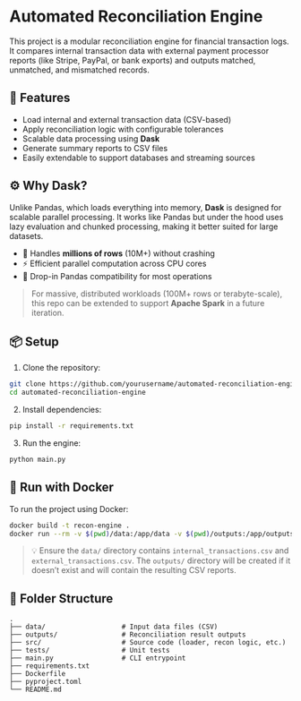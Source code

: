 # Automated Reconciliation Engine

This project is a modular reconciliation engine for financial transaction logs. It compares internal transaction data with external payment processor reports (like Stripe, PayPal, or bank exports) and outputs matched, unmatched, and mismatched records.

## 🚀 Features

- Load internal and external transaction data (CSV-based)
- Apply reconciliation logic with configurable tolerances
- Scalable data processing using **Dask**
- Generate summary reports to CSV files
- Easily extendable to support databases and streaming sources

## ⚙️ Why Dask?

Unlike Pandas, which loads everything into memory, **Dask** is designed for scalable parallel processing. It works like Pandas but under the hood uses lazy evaluation and chunked processing, making it better suited for large datasets.

- 🧠 Handles **millions of rows** (10M+) without crashing
- ⚡ Efficient parallel computation across CPU cores
- 🧩 Drop-in Pandas compatibility for most operations

> For massive, distributed workloads (100M+ rows or terabyte-scale), this repo can be extended to support **Apache Spark** in a future iteration.

## 📦 Setup

1. Clone the repository:

```bash
git clone https://github.com/yourusername/automated-reconciliation-engine.git
cd automated-reconciliation-engine
```

2. Install dependencies:

```bash
pip install -r requirements.txt
```

3. Run the engine:

```bash
python main.py
```

## 🐳 Run with Docker

To run the project using Docker:

```bash
docker build -t recon-engine .
docker run --rm -v $(pwd)/data:/app/data -v $(pwd)/outputs:/app/outputs recon-engine
```

> 💡 Ensure the `data/` directory contains `internal_transactions.csv` and `external_transactions.csv`.
> The `outputs/` directory will be created if it doesn’t exist and will contain the resulting CSV reports.

## 📂 Folder Structure

```
.
├── data/                   # Input data files (CSV)
├── outputs/                # Reconciliation result outputs
├── src/                    # Source code (loader, recon logic, etc.)
├── tests/                  # Unit tests
├── main.py                 # CLI entrypoint
├── requirements.txt
├── Dockerfile
├── pyproject.toml
└── README.md
```
